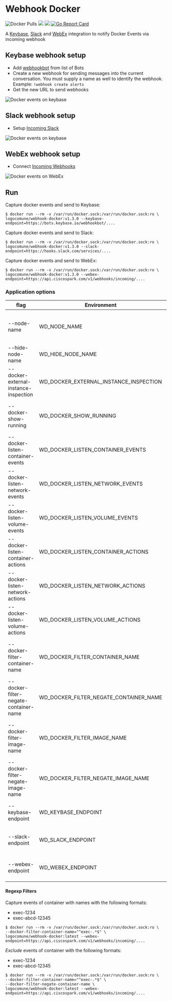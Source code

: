 # Webhook Docker
![Docker Pulls](https://img.shields.io/docker/pulls/logocomune/webhook-docker)
[![](https://images.microbadger.com/badges/version/logocomune/webhook-docker:1.3.0.svg)](https://microbadger.com/images/logocomune/webhook-docker:1.3.0 "Get your own version badge on microbadger.com")
[![](https://images.microbadger.com/badges/image/logocomune/webhook-docker:1.3.0.svg)](https://microbadger.com/images/logocomune/webhook-docker:1.3.0 "Get your own image badge on microbadger.com")
[![Go Report Card](https://goreportcard.com/badge/github.com/logocomune/webhookdocker)](https://goreportcard.com/report/github.com/logocomune/webhookdocker)

A [Keybase](https://keybase.io), [Slack](https://slack.com) and [WebEx](https://www.webex.com/) integration to notify Docker Events via incoming webhook

## Keybase webhook setup

+ Add [webhookbot](https://keybase.io/webhookbot) from list of Bots
+ Create a new webhook for sending messages into the current conversation. You must supply a name as well to identify the webhook. Example: `!webhook create alerts`
+ Get the new URL to send webhooks

![Docker events on keybase](https://raw.githubusercontent.com/logocomune/webhookdocker/master/_img/keybase.png)

## Slack webhook setup

+ Setup [Incoming Slack](https://my.slack.com/services/new/incoming-webhook)

![Docker events on keybase](https://raw.githubusercontent.com/logocomune/webhookdocker/master/_img/slack.png)


## WebEx webhook setup

+ Connect [Incoming Webhooks](https://apphub.webex.com/teams/applications/incoming-webhooks-cisco-systems)

![Docker events on WebEx](https://raw.githubusercontent.com/logocomune/webhookdocker/master/_img/webex.png)


## Run

Capture docker events and send to Keybase:

```shell
$ docker run --rm -v /var/run/docker.sock:/var/run/docker.sock:ro \
logocomune/webhook-docker:v1.3.0 --keybase-endpoint=https://bots.keybase.io/webhookbot/....
```



Capture docker events and send to Slack:
```shell
$ docker run --rm -v /var/run/docker.sock:/var/run/docker.sock:ro \
logocomune/webhook-docker:v1.3.0 --slack-endpoint=https://hooks.slack.com/services/....
```

Capture docker events and send to WebEx:
```shell
$ docker run --rm -v /var/run/docker.sock:/var/run/docker.sock:ro \
logocomune/webhook-docker:v1.3.0 --webex-endpoint=https://api.ciscospark.com/v1/webhooks/incoming/....
```


### Application options

| flag | Environment |type | Default | |
| --- | --- | --- | --- | --- |
| --node-name | WD_NODE_NAME |String| | Node name. If empty use the hostname |
| --hide-node-name | WD_HIDE_NODE_NAME |Boolean| false | Node name is omitted |
| --docker-external-instance-inspection | WD_DOCKER_EXTERNAL_INSTANCE_INSPECTION  | String | Add an external inspection url. Eg: https://myhost.ext/inspection/#/containers/__ID__|
| --docker-show-running | WD_DOCKER_SHOW_RUNNING | Boolean | false | Send running container to webhook |
| --docker-listen-container-events | WD_DOCKER_LISTEN_CONTAINER_EVENTS | Boolean | true | Listen for container events |
| --docker-listen-network-events | WD_DOCKER_LISTEN_NETWORK_EVENTS | Boolean | true | Listen for network events | 
| --docker-listen-volume-events |WD_DOCKER_LISTEN_VOLUME_EVENTS | Boolean | true | Listen for volume events | 
| --docker-listen-container-actions | WD_DOCKER_LISTEN_CONTAINER_ACTIONS| Strings separated by ; | attach;create;destroy;detach;die;kill;oom;pause;rename;restart;start;stop;unpause;update | Docker container events  |
| --docker-listen-network-actions | WD_DOCKER_LISTEN_NETWORK_ACTIONS | Strings separated by ; | create;connect;destroy;disconnect;remove | Docker network events |
| --docker-listen-volume-actions | WD_DOCKER_LISTEN_VOLUME_ACTIONS |  Strings separated by ; |  create;destroy;mount;unmount | Docker volume events |
| --docker-filter-container-name | WD_DOCKER_FILTER_CONTAINER_NAME | Regexp | |Filter events by container name (default all) |
| --docker-filter-negate-container-name | WD_DOCKER_FILTER_NEGATE_CONTAINER_NAME | Boolean | false | Negate the filter of container name |
| --docker-filter-image-name | WD_DOCKER_FILTER_IMAGE_NAME | Regexp | |Filter events by image name (default all) | 
| --docker-filter-negate-image-name | WD_DOCKER_FILTER_NEGATE_IMAGE_NAME | Boolean | false | Negate the filter of image name |
| --keybase-endpoint | WD_KEYBASE_ENDPOINT | String | |  Keybase endpoint for webhook | 
| --slack-endpoint | WD_SLACK_ENDPOINT | String | | Slack endpoint for webhook |
| --webex-endpoint | WD_WEBEX_ENDPOINT | String | | WebEx endpoint for webhook |

#### Regexp Filters

Capture events of container with names with the following formats:
+ exec-1234
+ exec-abcd-12345

```shell
$ docker run --rm -v /var/run/docker.sock:/var/run/docker.sock:ro \
--docker-filter-container-name="^exec-.*$" \
logocomune/webhook-docker:latest --webex-endpoint=https://api.ciscospark.com/v1/webhooks/incoming/....
```

*Exclude* events of container with the following formats:
+ exec-1234
+ exec-abcd-12345

```shell
$ docker run --rm -v /var/run/docker.sock:/var/run/docker.sock:ro \
--docker-filter-container-name="^exec-.*$" \
--docker-filter-negate-container-name \
logocomune/webhook-docker:latest --webex-endpoint=https://api.ciscospark.com/v1/webhooks/incoming/....
```


